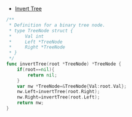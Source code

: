 * [Invert Tree](https://leetcode.com/problems/invert-binary-tree/)
```go
/**
 * Definition for a binary tree node.
 * type TreeNode struct {
 *     Val int
 *     Left *TreeNode
 *     Right *TreeNode
 * }
 */
func invertTree(root *TreeNode) *TreeNode {
    if(root==nil){
        return nil;
    }
    var nw *TreeNode=&TreeNode{Val:root.Val};
    nw.Left=invertTree(root.Right);
    nw.Right=invertTree(root.Left);
    return nw;
}
```
